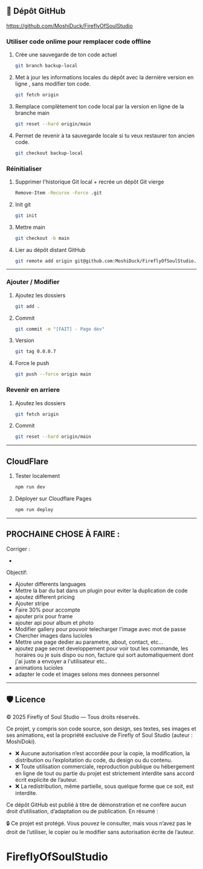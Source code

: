 ## 🔗 Dépôt GitHub

https://github.com/MoshiDuck/FireflyOfSoulStudio

### Utiliser code onlime pour remplacer code offline

1. Crée une sauvegarde de ton code actuel
    ```bash
    git branch backup-local
    ```
2. Met à jour les informations locales du dépôt avec la dernière version en ligne , sans modifier ton code.
    ```bash
    git fetch origin 
    ```
3. Remplace complètement ton code local par la version en ligne de la branche main
    ```bash
    git reset --hard origin/main 
    ```
4. Permet de revenir à ta sauvegarde locale si tu veux restaurer ton ancien code.
   ```bash
   git checkout backup-local
    ```

### Réinitialiser

1. Supprimer l'historique Git local + recrée un dépôt Git vierge
    ```bash
   Remove-Item -Recurse -Force .git
   ```

2. Init git
    ```bash       
   git init
   ```

3. Mettre main
   ```bash  
   git checkout -b main
   ```

4. Lier au dépôt distant GitHub
    ```bash
   git remote add origin git@github.com:MoshiDuck/FireflyOfSoulStudio.git
   ```
---

### Ajouter / Modifier

1. Ajoutez les dossiers
    ```bash
    git add .
    ```
2. Commit
    ```bash
    git commit -m "[FAIT] - Page dev"
    ```

3. Version
   ```bash
   git tag 0.0.0.7
   ```

4. Force le push
    ```bash
    git push --force origin main
    ```

### Revenir en arriere

1. Ajoutez les dossiers
    ```bash
    git fetch origin
    ```
2. Commit
    ```bash
    git reset --hard origin/main
    ```

---

## CloudFlare

1. Tester localement
    ```bash
    npm run dev
    ```
2. Déployer sur Cloudflare Pages
    ```bash
   npm run deploy
    ```

---

## PROCHAINE CHOSE À FAIRE :

Corriger :

-

Objectif:

- Ajouter differents languages
- Mettre la bar du bat dans un plugin pour eviter la duplication de code 
- ajoutez different pricing
- Ajouter stripe 
- Faire 30% pour accompte
- ajouter prix pour frame
- ajouter api pour album et photo
- Modifier gallery pour pouvoir telecharger l'image avec mot de passe
- Chercher images dans lucioles
- Mettre une page dedier au parametre, about, contact, etc... 
- ajoutez page secret developpement pour voir tout les commande, les horaires ou je suis dispo ou non, 
      facture qui sort automatiquement dont j'ai juste a envoyer a l'utilisateur etc.. 
- animations lucioles
- adapter le code et images selons mes donnees personnel 


---

## 🛡️ Licence

© 2025 Firefly of Soul Studio — Tous droits réservés.

Ce projet, y compris son code source, son design, ses textes, ses images et ses animations,
est la propriété exclusive de Firefly of Soul Studio (auteur : MoshiDoki).

- ❌ Aucune autorisation n’est accordée pour la copie, la modification, la distribution ou l’exploitation du code, du design ou du contenu.
- ❌ Toute utilisation commerciale, reproduction publique ou hébergement en ligne de tout ou partie du projet est strictement interdite sans accord écrit explicite de l’auteur.
- ❌ La redistribution, même partielle, sous quelque forme que ce soit, est interdite.

Ce dépôt GitHub est publié à titre de démonstration et ne confère aucun droit d’utilisation, d’adaptation ou de publication.
En résumé :

🔒 Ce projet est protégé. Vous pouvez le consulter, mais vous n’avez pas le droit de l’utiliser, le copier ou le modifier sans autorisation écrite de l’auteur.
# FireflyOfSoulStudio
